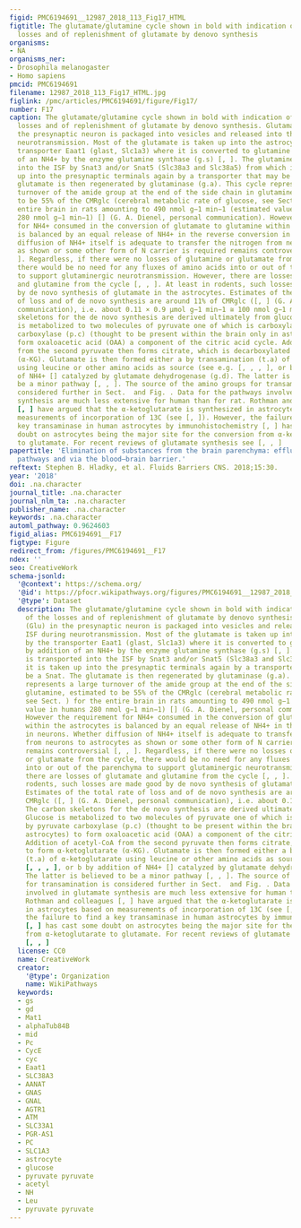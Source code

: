 ```yaml
---
figid: PMC6194691__12987_2018_113_Fig17_HTML
figtitle: The glutamate/glutamine cycle shown in bold with indication of some of the
  losses and of replenishment of glutamate by denovo synthesis
organisms:
- NA
organisms_ner:
- Drosophila melanogaster
- Homo sapiens
pmcid: PMC6194691
filename: 12987_2018_113_Fig17_HTML.jpg
figlink: /pmc/articles/PMC6194691/figure/Fig17/
number: F17
caption: The glutamate/glutamine cycle shown in bold with indication of some of the
  losses and of replenishment of glutamate by denovo synthesis. Glutamate (Glu) in
  the presynaptic neuron is packaged into vesicles and released into the ISF during
  neurotransmission. Most of the glutamate is taken up into the astrocytes by the
  transporter Eaat1 (glast, Slc1a3) where it is converted to glutamine (Gln) by addition
  of an NH4+ by the enzyme glutamine synthase (g.s) [, ]. The glutamine is transported
  into the ISF by Snat3 and/or Snat5 (Slc38a3 and Slc38a5) from which it is taken
  up into the presynaptic terminals again by a transporter that may be a Snat. The
  glutamate is then regenerated by glutaminase (g.a). This cycle represents a large
  turnover of the amide group at the end of the side chain in glutamine, estimated
  to be 55% of the CMRglc (cerebral metabolic rate of glucose, see Sect. ) for the
  entire brain in rats amounting to 490 nmol g−1 min−1 (estimated value in humans
  280 nmol g−1 min−1) [] (G. A. Dienel, personal communication). However the requirement
  for NH4+ consumed in the conversion of glutamate to glutamine within the astrocytes
  is balanced by an equal release of NH4+ in the reverse conversion in neurons. Whether
  diffusion of NH4+ itself is adequate to transfer the nitrogen from neurons to astrocytes
  as shown or some other form of N carrier is required remains controversial [, ,
  ]. Regardless, if there were no losses of glutamine or glutamate from the cycle,
  there would be no need for any fluxes of amino acids into or out of the parenchyma
  to support glutaminergic neurotransmission. However, there are losses of glutamate
  and glutamine from the cycle [, , ]. At least in rodents, such losses are made good
  by de novo synthesis of glutamate in the astrocytes. Estimates of the total rate
  of loss and of de novo synthesis are around 11% of CMRglc ([, ] (G. A. Dienel, personal
  communication), i.e. about 0.11 × 0.9 µmol g−1 min−1 ≅ 100 nmol g−1 min−1. The carbon
  skeletons for the de novo synthesis are derived ultimately from glucose. Glucose
  is metabolized to two molecules of pyruvate one of which is carboxylated by pyruvate
  carboxylase (p.c) (thought to be present within the brain only in astrocytes) to
  form oxaloacetic acid (OAA) a component of the citric acid cycle. Addition of acetyl-CoA
  from the second pyruvate then forms citrate, which is decarboxylated to form α-ketoglutarate
  (α-KG). Glutamate is then formed either a by transamination (t.a) of α-ketoglutarate
  using leucine or other amino acids as source (see e.g. [, , , ], or b by addition
  of NH4+ [] catalyzed by glutamate dehydrogenase (g.d). The latter is believed to
  be a minor pathway [, , ]. The source of the amino groups for transamination is
  considered further in Sect.  and Fig. . Data for the pathways involved in glutamate
  synthesis are much less extensive for human than for rat. Rothman and colleagues
  [, ] have argued that the α-ketoglutarate is synthesized in astrocytes based on
  measurements of incorporation of 13C (see [, ]). However, the failure to find a
  key transaminase in human astrocytes by immunohistochemistry [, ] has cast some
  doubt on astrocytes being the major site for the conversion from α-ketoglutarate
  to glutamate. For recent reviews of glutamate synthesis see [, , ]
papertitle: 'Elimination of substances from the brain parenchyma: efflux via perivascular
  pathways and via the blood–brain barrier.'
reftext: Stephen B. Hladky, et al. Fluids Barriers CNS. 2018;15:30.
year: '2018'
doi: .na.character
journal_title: .na.character
journal_nlm_ta: .na.character
publisher_name: .na.character
keywords: .na.character
automl_pathway: 0.9624603
figid_alias: PMC6194691__F17
figtype: Figure
redirect_from: /figures/PMC6194691__F17
ndex: ''
seo: CreativeWork
schema-jsonld:
  '@context': https://schema.org/
  '@id': https://pfocr.wikipathways.org/figures/PMC6194691__12987_2018_113_Fig17_HTML.html
  '@type': Dataset
  description: The glutamate/glutamine cycle shown in bold with indication of some
    of the losses and of replenishment of glutamate by denovo synthesis. Glutamate
    (Glu) in the presynaptic neuron is packaged into vesicles and released into the
    ISF during neurotransmission. Most of the glutamate is taken up into the astrocytes
    by the transporter Eaat1 (glast, Slc1a3) where it is converted to glutamine (Gln)
    by addition of an NH4+ by the enzyme glutamine synthase (g.s) [, ]. The glutamine
    is transported into the ISF by Snat3 and/or Snat5 (Slc38a3 and Slc38a5) from which
    it is taken up into the presynaptic terminals again by a transporter that may
    be a Snat. The glutamate is then regenerated by glutaminase (g.a). This cycle
    represents a large turnover of the amide group at the end of the side chain in
    glutamine, estimated to be 55% of the CMRglc (cerebral metabolic rate of glucose,
    see Sect. ) for the entire brain in rats amounting to 490 nmol g−1 min−1 (estimated
    value in humans 280 nmol g−1 min−1) [] (G. A. Dienel, personal communication).
    However the requirement for NH4+ consumed in the conversion of glutamate to glutamine
    within the astrocytes is balanced by an equal release of NH4+ in the reverse conversion
    in neurons. Whether diffusion of NH4+ itself is adequate to transfer the nitrogen
    from neurons to astrocytes as shown or some other form of N carrier is required
    remains controversial [, , ]. Regardless, if there were no losses of glutamine
    or glutamate from the cycle, there would be no need for any fluxes of amino acids
    into or out of the parenchyma to support glutaminergic neurotransmission. However,
    there are losses of glutamate and glutamine from the cycle [, , ]. At least in
    rodents, such losses are made good by de novo synthesis of glutamate in the astrocytes.
    Estimates of the total rate of loss and of de novo synthesis are around 11% of
    CMRglc ([, ] (G. A. Dienel, personal communication), i.e. about 0.11 × 0.9 µmol g−1 min−1 ≅ 100 nmol g−1 min−1.
    The carbon skeletons for the de novo synthesis are derived ultimately from glucose.
    Glucose is metabolized to two molecules of pyruvate one of which is carboxylated
    by pyruvate carboxylase (p.c) (thought to be present within the brain only in
    astrocytes) to form oxaloacetic acid (OAA) a component of the citric acid cycle.
    Addition of acetyl-CoA from the second pyruvate then forms citrate, which is decarboxylated
    to form α-ketoglutarate (α-KG). Glutamate is then formed either a by transamination
    (t.a) of α-ketoglutarate using leucine or other amino acids as source (see e.g.
    [, , , ], or b by addition of NH4+ [] catalyzed by glutamate dehydrogenase (g.d).
    The latter is believed to be a minor pathway [, , ]. The source of the amino groups
    for transamination is considered further in Sect.  and Fig. . Data for the pathways
    involved in glutamate synthesis are much less extensive for human than for rat.
    Rothman and colleagues [, ] have argued that the α-ketoglutarate is synthesized
    in astrocytes based on measurements of incorporation of 13C (see [, ]). However,
    the failure to find a key transaminase in human astrocytes by immunohistochemistry
    [, ] has cast some doubt on astrocytes being the major site for the conversion
    from α-ketoglutarate to glutamate. For recent reviews of glutamate synthesis see
    [, , ]
  license: CC0
  name: CreativeWork
  creator:
    '@type': Organization
    name: WikiPathways
  keywords:
  - gs
  - gd
  - Mat1
  - alphaTub84B
  - mid
  - Pc
  - CycE
  - cyc
  - Eaat1
  - SLC38A3
  - AANAT
  - GNAS
  - GNAL
  - AGTR1
  - ATM
  - SLC33A1
  - PGR-AS1
  - PC
  - SLC1A3
  - astrocyte
  - glucose
  - pyruvate pyruvate
  - acetyl
  - NH
  - Leu
  - pyruvate pyruvate
---
```

